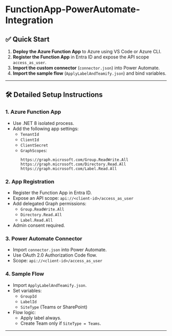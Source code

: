 # FunctionApp-PowerAutomate-Integration

## ✅ Quick Start

1. **Deploy the Azure Function App** to Azure using VS Code or Azure CLI.
2. **Register the Function App** in Entra ID and expose the API scope `access_as_user`.
3. **Import the custom connector** (`connector.json`) into Power Automate.
4. **Import the sample flow** (`ApplyLabelAndTeamify.json`) and bind variables.

---

## 🛠️ Detailed Setup Instructions

### 1. Azure Function App

- Use .NET 8 isolated process.
- Add the following app settings:
  - `TenantId`
  - `ClientId`
  - `ClientSecret`
  - `GraphScopes`:  
    ```
    https://graph.microsoft.com/Group.ReadWrite.All https://graph.microsoft.com/Directory.Read.All https://graph.microsoft.com/Label.Read.All
    ```

### 2. App Registration

- Register the Function App in Entra ID.
- Expose an API scope: `api://<client-id>/access_as_user`
- Add delegated Graph permissions:
  - `Group.ReadWrite.All`
  - `Directory.Read.All`
  - `Label.Read.All`
- Admin consent required.

### 3. Power Automate Connector

- Import `connector.json` into Power Automate.
- Use OAuth 2.0 Authorization Code flow.
- Scope: `api://<client-id>/access_as_user`

### 4. Sample Flow

- Import `ApplyLabelAndTeamify.json`.
- Set variables:
  - `GroupId`
  - `LabelId`
  - `SiteType` (Teams or SharePoint)
- Flow logic:
  - Apply label always.
  - Create Team only if `SiteType = Teams`.

---
